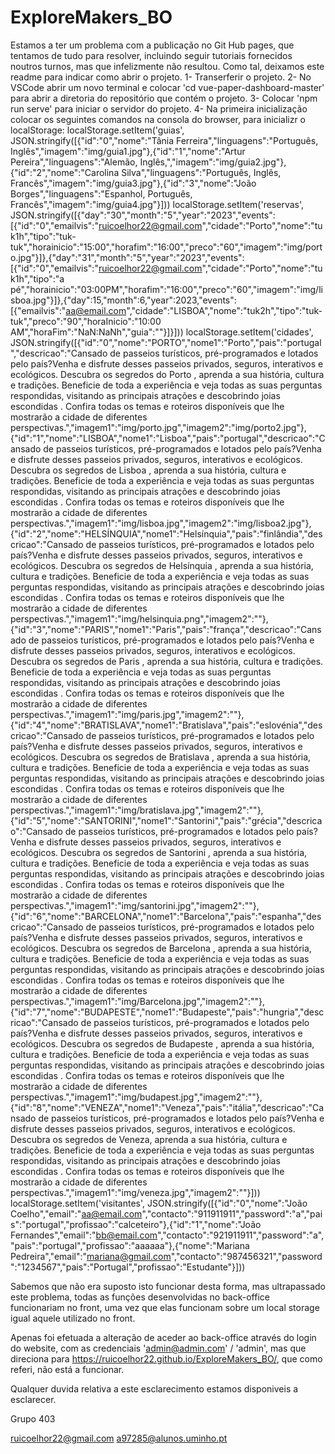 # ExploreMakers_BO
Estamos a ter um problema com a publicação no Git Hub pages, que tentamos de tudo para resolver, incluindo seguir tutoriais fornecidos noutros turnos, mas que infelizmente não resultou. Como tal, deixamos este readme para indicar como abrir o projeto.
1- Transerferir o projeto.
2- No VSCode abrir um novo terminal e colocar 'cd vue-paper-dashboard-master' para abrir a diretoria do repositório que contém o projeto.
3- Colocar 'npm run serve' para iniciar o servidor do projeto.
4- Na primeira inicialização colocar os seguintes comandos na consola do browser, para inicializr o localStorage: 
localStorage.setItem('guias', JSON.stringify([{"id":"0","nome":"Tânia Ferreira","linguagens":"Português, Inglês","imagem":"img/guia1.jpg"},{"id":"1","nome":"Artur Pereira","linguagens":"Alemão, Inglês,","imagem":"img/guia2.jpg"},{"id":"2","nome":"Carolina Silva","linguagens":"Português, Inglês, Francês","imagem":"img/guia3.jpg"},{"id":"3","nome":"João Borges","linguagens":"Espanhol, Português, Francês","imagem":"img/guia4.jpg"}]))
localStorage.setItem('reservas', JSON.stringify([{"day":"30","month":"5","year":"2023","events":[{"id":"0","emailvis":"ruicoelhor22@gmail.com","cidade":"Porto","nome":"tuk1h","tipo":"tuk-tuk","horainicio":"15:00","horafim":"16:00","preco":"60","imagem":"img/porto.jpg"}]},{"day":"31","month":"5","year":"2023","events":[{"id":"0","emailvis":"ruicoelhor22@gmail.com","cidade":"Porto","nome":"tuk1h","tipo":"a pé","horainicio":"03:00PM","horafim":"16:00","preco":"60","imagem":"img/lisboa.jpg"}]},{"day":15,"month":6,"year":2023,"events":[{"emailvis":"aa@email.com","cidade":"LISBOA","nome":"tuk2h","tipo":"tuk-tuk","preco":"90","horaInicio":"10:00 AM","horaFim":"NaN:NaNh","guia":""}]}]))
localStorage.setItem('cidades', JSON.stringify([{"id":"0","nome":"PORTO","nome1":"Porto","pais":"portugal","descricao":"Cansado de passeios turísticos, pré-programados e lotados pelo país?Venha e disfrute desses passeios privados, seguros, interativos e ecológicos. Descubra os segredos do Porto , aprenda a sua história, cultura e tradições. Beneficie de toda a experiência e veja todas as suas perguntas respondidas, visitando as principais atrações e descobrindo joias escondidas . Confira todas os temas e roteiros disponíveis que lhe mostrarão a cidade de diferentes perspectivas.","imagem1":"img/porto.jpg","imagem2":"img/porto2.jpg"},{"id":"1","nome":"LISBOA","nome1":"Lisboa","pais":"portugal","descricao":"Cansado de passeios turísticos, pré-programados e lotados pelo país?Venha e disfrute desses passeios privados, seguros, interativos e ecológicos. Descubra os segredos de Lisboa , aprenda a sua história, cultura e tradições. Beneficie de toda a experiência e veja todas as suas perguntas respondidas, visitando as principais atrações e descobrindo joias escondidas . Confira todas os temas e roteiros disponíveis que lhe mostrarão a cidade de diferentes perspectivas.","imagem1":"img/lisboa.jpg","imagem2":"img/lisboa2.jpg"},{"id":"2","nome":"HELSÍNQUIA","nome1":"Helsínquia","pais":"finlândia","descricao":"Cansado de passeios turísticos, pré-programados e lotados pelo país?Venha e disfrute desses passeios privados, seguros, interativos e ecológicos. Descubra os segredos de Helsínquia , aprenda a sua história, cultura e tradições. Beneficie de toda a experiência e veja todas as suas perguntas respondidas, visitando as principais atrações e descobrindo joias escondidas . Confira todas os temas e roteiros disponíveis que lhe mostrarão a cidade de diferentes perspectivas.","imagem1":"img/helsinquia.png","imagem2":""},{"id":"3","nome":"PARIS","nome1":"Paris","pais":"frança","descricao":"Cansado de passeios turísticos, pré-programados e lotados pelo país?Venha e disfrute desses passeios privados, seguros, interativos e ecológicos. Descubra os segredos de Paris , aprenda a sua história, cultura e tradições. Beneficie de toda a experiência e veja todas as suas perguntas respondidas, visitando as principais atrações e descobrindo joias escondidas . Confira todas os temas e roteiros disponíveis que lhe mostrarão a cidade de diferentes perspectivas.","imagem1":"img/paris.jpg","imagem2":""},{"id":"4","nome":"BRATISLAVA","nome1":"Bratislava","pais":"eslovénia","descricao":"Cansado de passeios turísticos, pré-programados e lotados pelo país?Venha e disfrute desses passeios privados, seguros, interativos e ecológicos. Descubra os segredos de Bratislava , aprenda a sua história, cultura e tradições. Beneficie de toda a experiência e veja todas as suas perguntas respondidas, visitando as principais atrações e descobrindo joias escondidas . Confira todas os temas e roteiros disponíveis que lhe mostrarão a cidade de diferentes perspectivas.","imagem1":"img/bratislava.jpg","imagem2":""},{"id":"5","nome":"SANTORINI","nome1":"Santorini","pais":"grécia","descricao":"Cansado de passeios turísticos, pré-programados e lotados pelo país?Venha e disfrute desses passeios privados, seguros, interativos e ecológicos. Descubra os segredos de Santorini , aprenda a sua história, cultura e tradições. Beneficie de toda a experiência e veja todas as suas perguntas respondidas, visitando as principais atrações e descobrindo joias escondidas . Confira todas os temas e roteiros disponíveis que lhe mostrarão a cidade de diferentes perspectivas.","imagem1":"img/santorini.jpg","imagem2":""},{"id":"6","nome":"BARCELONA","nome1":"Barcelona","pais":"espanha","descricao":"Cansado de passeios turísticos, pré-programados e lotados pelo país?Venha e disfrute desses passeios privados, seguros, interativos e ecológicos. Descubra os segredos de Barcelona , aprenda a sua história, cultura e tradições. Beneficie de toda a experiência e veja todas as suas perguntas respondidas, visitando as principais atrações e descobrindo joias escondidas . Confira todas os temas e roteiros disponíveis que lhe mostrarão a cidade de diferentes perspectivas.","imagem1":"img/Barcelona.jpg","imagem2":""},{"id":"7","nome":"BUDAPESTE","nome1":"Budapeste","pais":"hungria","descricao":"Cansado de passeios turísticos, pré-programados e lotados pelo país?Venha e disfrute desses passeios privados, seguros, interativos e ecológicos. Descubra os segredos de Budapeste , aprenda a sua história, cultura e tradições. Beneficie de toda a experiência e veja todas as suas perguntas respondidas, visitando as principais atrações e descobrindo joias escondidas . Confira todas os temas e roteiros disponíveis que lhe mostrarão a cidade de diferentes perspectivas.","imagem1":"img/budapest.jpg","imagem2":""},{"id":"8","nome":"VENEZA","nome1":"Veneza","pais":"itália","descricao":"Cansado de passeios turísticos, pré-programados e lotados pelo país?Venha e disfrute desses passeios privados, seguros, interativos e ecológicos. Descubra os segredos de Veneza, aprenda a sua história, cultura e tradições. Beneficie de toda a experiência e veja todas as suas perguntas respondidas, visitando as principais atrações e descobrindo joias escondidas . Confira todas os temas e roteiros disponíveis que lhe mostrarão a cidade de diferentes perspectivas.","imagem1":"img/veneza.jpg","imagem2":""}]))
localStorage.setItem('visitantes', JSON.stringify([{"id":"0","nome":"João Coelho","email":"aa@email.com","contacto":"911911911","password":"a","pais":"portugal","profissao":"calceteiro"},{"id":"1","nome":"João Fernandes","email":"bb@email.com","contacto":"921911911","password":"a","pais":"portugal","profissao":"aaaaaa"},{"nome":"Mariana Pedreira","email":"mariana@gmail.com","contacto":"987456321","password":"1234567","pais":"Portugal","profissao":"Estudante"}]))

Sabemos que não era suposto isto funcionar desta forma, mas ultrapassado este problema, todas as funções desenvolvidas no back-office funcionariam no front, uma vez que elas funcionam sobre um local storage igual aquele utilizado no front.

Apenas foi efetuada a alteração de aceder ao back-office através do login do website, com as credenciais 'admin@admin.com' / 'admin', mas que direciona para https://ruicoelhor22.github.io/ExploreMakers_BO/, que como referi, não está a funcionar.

Qualquer duvida relativa a este esclarecimento estamos disponiveis a esclarecer.

Grupo 403

ruicoelhor22@gmail.com
a97285@alunos.uminho.pt
